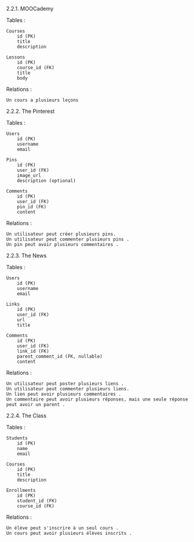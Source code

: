 <!--Diagramme MOOCademy-->

2.2.1. MOOCademy

Tables :

    Courses
        id (PK)
        title
        description

    Lessons
        id (PK)
        course_id (FK)
        title
        body

Relations :

    Un cours a plusieurs leçons 
<!--Diagramme The Pinterest-->
2.2.2. The Pinterest

Tables :

    Users
        id (PK)
        username
        email

    Pins
        id (PK)
        user_id (FK)
        image_url
        description (optional)

    Comments
        id (PK)
        user_id (FK)
        pin_id (FK)
        content

Relations :

    Un utilisateur peut créer plusieurs pins.
    Un utilisateur peut commenter plusieurs pins .
    Un pin peut avoir plusieurs commentaires .

<!--Diagramme The News-->
2.2.3. The News

Tables :

    Users
        id (PK)
        username
        email

    Links
        id (PK)
        user_id (FK)
        url
        title

    Comments
        id (PK)
        user_id (FK)
        link_id (FK)
        parent_comment_id (FK, nullable)
        content

Relations :

    Un utilisateur peut poster plusieurs liens .
    Un utilisateur peut commenter plusieurs liens.
    Un lien peut avoir plusieurs commentaires .
    Un commentaire peut avoir plusieurs réponses, mais une seule réponse peut avoir un parent .

<!--Diagramme Class-->

2.2.4. The Class

Tables :

    Students
        id (PK)
        name
        email

    Courses
        id (PK)
        title
        description

    Enrollments
        id (PK)
        student_id (FK)
        course_id (FK)

Relations :

    Un élève peut s'inscrire à un seul cours .
    Un cours peut avoir plusieurs élèves inscrits .